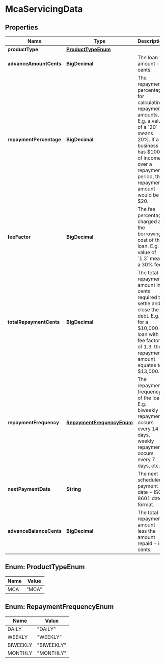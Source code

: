 

# McaServicingData


## Properties

| Name | Type | Description | Notes |
|------------ | ------------- | ------------- | -------------|
|**productType** | [**ProductTypeEnum**](#ProductTypeEnum) |  |  |
|**advanceAmountCents** | **BigDecimal** | The loan amount - in cents. |  |
|**repaymentPercentage** | **BigDecimal** | The repayment percentage for calculating repayment amounts. E.g. a value of a &#x60;20&#x60; means 20%. If a business has $100 of income over a repayment period, the repayment amount would be $20. |  |
|**feeFactor** | **BigDecimal** | The fee percentage charged as the borrowing cost of the loan. E.g. a value of &#x60;1.3&#x60; means a 30% fee. |  |
|**totalRepaymentCents** | **BigDecimal** | The total repayment amount in cents required to settle and close the debt. E.g. for a $10,000 loan with a fee factor of 1.3, the repayment amount equates to $13,000. |  |
|**repaymentFrequency** | [**RepaymentFrequencyEnum**](#RepaymentFrequencyEnum) | The repayment frequency of the loan. E.g. biweekly repayment occurs every 14 days, weekly repayment occurs every 7 days, etc. |  |
|**nextPaymentDate** | **String** | The next scheduled payment date - ISO 8601 date format. |  |
|**advanceBalanceCents** | **BigDecimal** | The total repayment amount less the amount repaid - in cents. |  |



## Enum: ProductTypeEnum

| Name | Value |
|---- | -----|
| MCA | &quot;MCA&quot; |



## Enum: RepaymentFrequencyEnum

| Name | Value |
|---- | -----|
| DAILY | &quot;DAILY&quot; |
| WEEKLY | &quot;WEEKLY&quot; |
| BIWEEKLY | &quot;BIWEEKLY&quot; |
| MONTHLY | &quot;MONTHLY&quot; |



